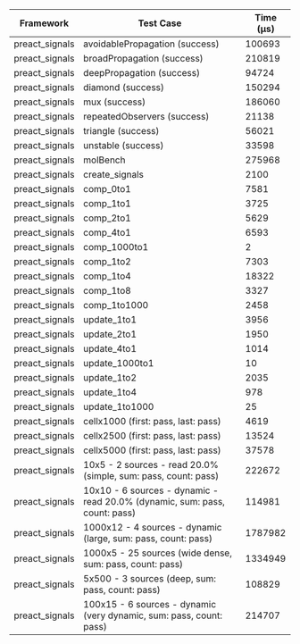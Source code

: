 | Framework | Test Case | Time (μs) |
| --- | --- | --- |
| preact_signals | avoidablePropagation (success) | 100693 |
| preact_signals | broadPropagation (success) | 210819 |
| preact_signals | deepPropagation (success) | 94724 |
| preact_signals | diamond (success) | 150294 |
| preact_signals | mux (success) | 186060 |
| preact_signals | repeatedObservers (success) | 21138 |
| preact_signals | triangle (success) | 56021 |
| preact_signals | unstable (success) | 33598 |
| preact_signals | molBench | 275968 |
| preact_signals | create_signals | 2100 |
| preact_signals | comp_0to1 | 7581 |
| preact_signals | comp_1to1 | 3725 |
| preact_signals | comp_2to1 | 5629 |
| preact_signals | comp_4to1 | 6593 |
| preact_signals | comp_1000to1 | 2 |
| preact_signals | comp_1to2 | 7303 |
| preact_signals | comp_1to4 | 18322 |
| preact_signals | comp_1to8 | 3327 |
| preact_signals | comp_1to1000 | 2458 |
| preact_signals | update_1to1 | 3956 |
| preact_signals | update_2to1 | 1950 |
| preact_signals | update_4to1 | 1014 |
| preact_signals | update_1000to1 | 10 |
| preact_signals | update_1to2 | 2035 |
| preact_signals | update_1to4 | 978 |
| preact_signals | update_1to1000 | 25 |
| preact_signals | cellx1000 (first: pass, last: pass) | 4619 |
| preact_signals | cellx2500 (first: pass, last: pass) | 13524 |
| preact_signals | cellx5000 (first: pass, last: pass) | 37578 |
| preact_signals | 10x5 - 2 sources - read 20.0% (simple, sum: pass, count: pass) | 222672 |
| preact_signals | 10x10 - 6 sources - dynamic - read 20.0% (dynamic, sum: pass, count: pass) | 114981 |
| preact_signals | 1000x12 - 4 sources - dynamic (large, sum: pass, count: pass) | 1787982 |
| preact_signals | 1000x5 - 25 sources (wide dense, sum: pass, count: pass) | 1334949 |
| preact_signals | 5x500 - 3 sources (deep, sum: pass, count: pass) | 108829 |
| preact_signals | 100x15 - 6 sources - dynamic (very dynamic, sum: pass, count: pass) | 214707 |
